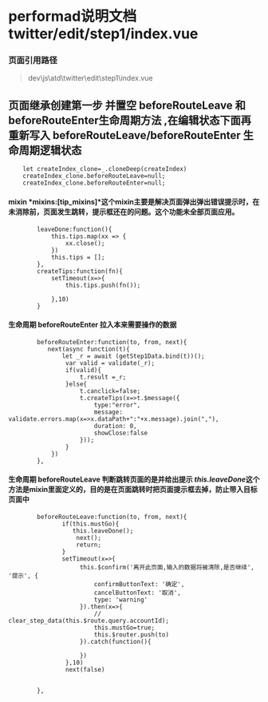 # performad说明文档 twitter/edit/step1/index.vue
### 页面引用路径 
> dev\js\atd\twitter\edit\step1\index.vue

## 页面继承创建第一步 并置空 beforeRouteLeave 和 beforeRouteEnter生命周期方法 ,在编辑状态下面再重新写入 beforeRouteLeave/beforeRouteEnter 生命周期逻辑状态
```
    let createIndex_clone=_.cloneDeep(createIndex)
    createIndex_clone.beforeRouteLeave=null;
    createIndex_clone.beforeRouteEnter=null;
```

#### mixin *mixins:[tip_mixins]*这个mixin主要是解决页面弹出弹出错误提示时，在未消除前，页面发生跳转，提示框还在的问题。这个功能未全部页面应用。
```
        leaveDone:function(){
            this.tips.map(xx => {
                xx.close();
            })
            this.tips = [];
        },
        createTips:function(fn){
            setTimeout(x=>{
                this.tips.push(fn());

            },10)
        }

```

#### 生命周期 beforeRouteEnter 拉入本来需要操作的数据
```
        beforeRouteEnter:function(to, from, next){
           next(async function(t){
               let _r = await (getStep1Data.bind(t))();
                var valid = validate(_r);
                if(valid){
                    t.result =_r;
                }else{
                    t.canclick=false;
                    t.createTips(x=>t.$message({
                        type:"error",
                        message: validate.errors.map(x=>x.dataPath+":"+x.message).join(","),
                        duration: 0,
                        showClose:false
                    }));
                }
            }) 
        },
```

#### 生命周期 beforeRouteLeave 判断跳转页面的是并给出提示 *this.leaveDone*这个方法是mixin里面定义的，目的是在页面跳转时把页面提示框去掉，防止带入目标页面中
```
        beforeRouteLeave:function(to, from, next){
               if(this.mustGo){
                  this.leaveDone();
                   next();
                   return;
               }
               setTimeout(x=>{
                    this.$confirm('离开此页面,输入的数据将被清除,是否继续', '提示', {
                        confirmButtonText: '确定',
                        cancelButtonText: '取消',
                        type: 'warning'
                    }).then(x=>{
                        //  clear_step_data(this.$route.query.accountId);
                        this.mustGo=true;
                        this.$router.push(to)
                    }).catch(function(){

                    })
                },10)
                next(false)


        },
```